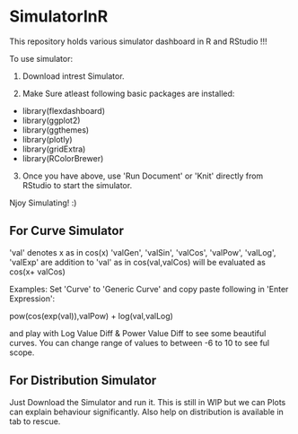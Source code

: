 # SimulatorInR

This repository holds various simulator dashboard in R and RStudio !!!

To use simulator:

1) Download intrest Simulator.

2) Make Sure atleast following basic packages are installed:
* library(flexdashboard)
* library(ggplot2)
* library(ggthemes)
* library(plotly)
* library(gridExtra)
* library(RColorBrewer)

3) Once you have above, use 'Run Document' or 'Knit' directly from RStudio to start the simulator.

Njoy Simulating! :)

## For Curve Simulator
'val' denotes x as in cos(x)
'valGen', 'valSin', 'valCos', 'valPow', 'valLog', 'valExp' are addition to 'val' as in cos(val,valCos) will be evaluated as cos(x+ valCos)

Examples:
Set 'Curve' to 'Generic Curve' and copy paste following in 'Enter Expression': 

pow(cos(exp(val)),valPow) + log(val,valLog) 

and play with Log Value Diff & Power Value Diff to see some beautiful curves. You can change range of values to between -6 to 10 to see ful scope.

## For Distribution Simulator
Just Download the Simulator and run it.
This is still in WIP but we can Plots can explain behaviour significantly. Also help on distribution is available in tab to rescue.
